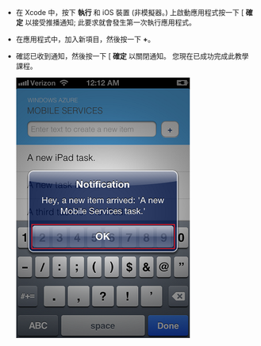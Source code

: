
* 在 Xcode 中，按下 **執行** 和 iOS 裝置 (非模擬器。) 上啟動應用程式按一下 [ **確定** 以接受推播通知; 此要求就會發生第一次執行應用程式。

* 在應用程式中，加入新項目，然後按一下 **+**。

* 確認已收到通知，然後按一下 [ **確定** 以關閉通知。 您現在已成功完成此教學課程。

    ![](../articles/media/mobile-services-ios-get-started-push/mobile-quickstart-push3-ios.png)

